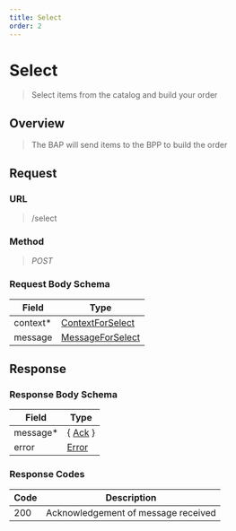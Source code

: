 ```yaml
---
title: Select
order: 2
---
```


# Select

> Select items from the catalog and build your order

## Overview

> The BAP will send items to the BPP to build the order

## Request

### URL

> /select

### Method

> _POST_

### Request Body Schema

| **Field** | **Type**                                                                       |
| --------- | ------------------------------------------------------------------------------ |
| context\* | [ContextForSelect](/reference/0.9.3/core/schema-reference/contextforselect) |
| message   | [MessageForSelect](/reference/0.9.3/core/schema-reference/messageforselect) |

## Response

### Response Body Schema

| **Field** | **Type**                                                 |
| --------- | -------------------------------------------------------- |
| message\* | { [Ack](/reference/0.9.3/core/schema-reference/ack) } |
| error     | [Error](/reference/0.9.3/core/schema-reference/error) |

### Response Codes

| **Code** | **Description**                     |
| -------- | ----------------------------------- |
| 200      | Acknowledgement of message received |
